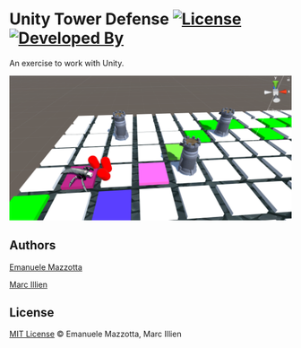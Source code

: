 # Unity Tower Defense [![License](http://img.shields.io/:license-mit-blue.svg)](LICENSE.md) [![Developed By](https://img.shields.io/badge/developed%20with%20♥%20by-Siroopies-red.svg)](https://siroop.ch/)

An exercise to work with Unity.

[![Game Image](./Assets/Images/game.png)](https://github.com/emazzotta/unity-tower-defense)

## Authors

[Emanuele Mazzotta](mailto:hello@mazzotta.me)

[Marc Illien](mailto:marc.illien@siroop.ch)

## License

[MIT License](LICENSE.md) © Emanuele Mazzotta, Marc Illien
